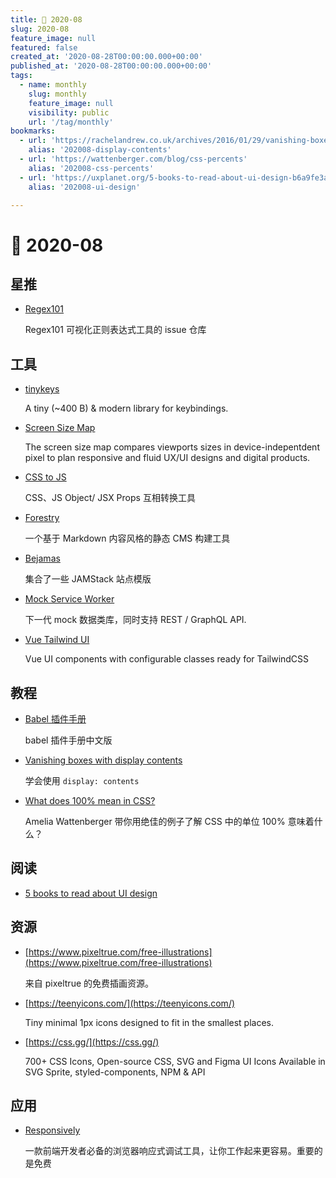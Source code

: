 ```yaml
---
title: 📖 2020-08
slug: 2020-08
feature_image: null
featured: false
created_at: '2020-08-28T00:00:00.000+00:00'
published_at: '2020-08-28T00:00:00.000+00:00'
tags:
  - name: monthly
    slug: monthly
    feature_image: null
    visibility: public
    url: '/tag/monthly'
bookmarks:
  - url: 'https://rachelandrew.co.uk/archives/2016/01/29/vanishing-boxes-with-display-contents/'
    alias: '202008-display-contents'
  - url: 'https://wattenberger.com/blog/css-percents'
    alias: '202008-css-percents'
  - url: 'https://uxplanet.org/5-books-to-read-about-ui-design-b6a9fe3a3e13'
    alias: '202008-ui-design'

---
```


# 📖 2020-08

## 星推

* [Regex101](https://github.com/firasdib/Regex101)

  Regex101 可视化正则表达式工具的 issue 仓库

## 工具

* [tinykeys](https://github.com/jamiebuilds/tinykeys)

  A tiny (~400 B) & modern library for keybindings.

* [Screen Size Map](https://screensizemap.com/)

  The screen size map compares viewports sizes in device-indepentdent pixel to plan responsive and fluid UX/UI designs and digital products.

  <ImageHub filename="202008_screensizemap.png" />

* [CSS to JS](https://css2js.dotenv.dev/)

  CSS、JS Object/ JSX Props 互相转换工具

* [Forestry](https://forestry.io/)

  一个基于 Markdown 内容风格的静态 CMS 构建工具

* [Bejamas](https://bejamas.io/)

  集合了一些 JAMStack 站点模版

* [Mock Service Worker](https://github.com/mswjs/msw)

  下一代 mock 数据类库，同时支持 REST / GraphQL API.

* [Vue Tailwind UI](https://github.com/alfonsobries/vue-tailwind)

  Vue UI components with configurable classes ready for TailwindCSS

## 教程

* [Babel 插件手册](https://github.com/jamiebuilds/babel-handbook/blob/master/translations/zh-Hans/plugin-handbook.md)

  babel 插件手册中文版

* [Vanishing boxes with display contents](https://rachelandrew.co.uk/archives/2016/01/29/vanishing-boxes-with-display-contents/)

  学会使用 `display: contents`

  <Bookmark alias="202008-display-contents" size="small" />

* [What does 100% mean in CSS?](https://wattenberger.com/blog/css-percents)

  Amelia Wattenberger 带你用绝佳的例子了解 CSS 中的单位 100% 意味着什么？

  <Bookmark alias="202008-css-percents" size="small" />
  
## 阅读

* [5 books to read about UI design](https://uxplanet.org/5-books-to-read-about-ui-design-b6a9fe3a3e13)

  <Bookmark alias="202008-ui-design" size="small" />

## 资源

* [https://www.pixeltrue.com/free-illustrations](https://www.pixeltrue.com/free-illustrations)

  来自 pixeltrue 的免费插画资源。

* [https://teenyicons.com/](https://teenyicons.com/)

  Tiny minimal 1px icons designed to fit in the smallest places.

* [https://css.gg/](https://css.gg/)

  700+ CSS Icons, Open-source CSS, SVG and Figma UI Icons Available in SVG Sprite, styled-components, NPM & API

## 应用

* [Responsively](https://responsively.app/)

  一款前端开发者必备的浏览器响应式调试工具，让你工作起来更容易。重要的是免费

  <ImageHub filename="202008_responsively.png" />
